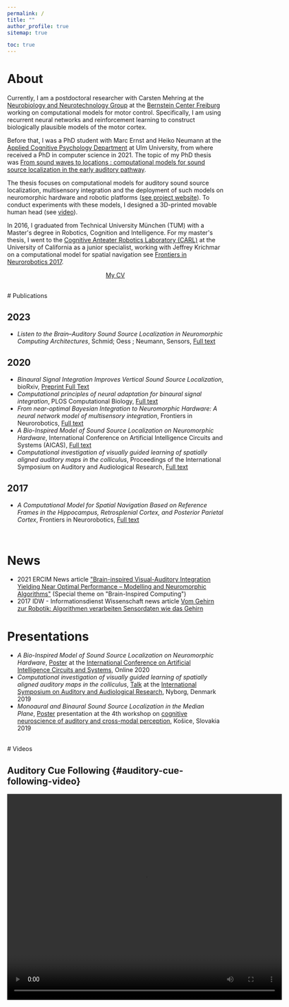 ```yaml
---
permalink: /
title: ""
author_profile: true
sitemap: true

toc: true
---
```



# About

Currently, I am a postdoctoral researcher with Carsten Mehring at the [Neurobiology and Neurotechnology Group](https://www.brain.uni-freiburg.de/) at the [Bernstein Center Freiburg](https://www.bcf.uni-freiburg.de/) working on computational models for motor control. Specifically, I am using recurrent neural networks and reinforcement learning to construct biologically plausible models of the motor cortex.


Before that, I was a PhD student with Marc Ernst and Heiko Neumann at the [Applied Cognitive Psychology Department](https://www.uni-ulm.de/en/in/psy-acog/) at Ulm University, from where received a PhD in computer science in 2021. 
The topic of my PhD thesis was [From sound waves to locations : computational models for sound source localization in the early auditory pathway](https://oparu.uni-ulm.de/xmlui/handle/123456789/39600). 

The thesis focuses on computational models for auditory sound source localization, multisensory integration and the deployment of such models on neuromorphic hardware and robotic platforms ([see project website](https://www.uni-ulm.de/in/neuroinformatik/forschung/schwerpunkte/va-morph/)). To conduct experiments with these models, I designed a 3D-printed movable human head (see [video](#auditory-cue-following-video)).

In 2016, I graduated from Technical University München (TUM) with a Master's degree in Robotics, Cognition and Intelligence. For my master's thesis, I went to the [Cognitive Anteater Robotics Laboratory (CARL)](http://www.socsci.uci.edu/~jkrichma/CARL/index.html) at the University of California as a junior specialist, working with Jeffrey Krichmar on a computational model for spatial navigation see [Frontiers in Neurorobotics 2017](https://www.frontiersin.org/articles/10.3389/fnbot.2017.00004/full).




<p align="center"> <a href="/assets/cv_oess.pdf">My CV</a> </p>

<br>
# Publications

## 2023
* _Listen to the Brain–Auditory Sound Source Localization in Neuromorphic Computing Architectures_, Schmid; Oess ; Neumann, Sensors, [Full text](https://www.mdpi.com/1424-8220/23/9/4451)

## 2020
* _Binaural Signal Integration Improves Vertical Sound Source Localization_, bioRxiv, [Preprint Full Text](https://doi.org/10.1101/2020.09.10.291468)
* _Computational principles of neural adaptation for binaural signal integration_, PLOS Computational Biology, [Full text](https://doi.org/10.1371/journal.pcbi.1008020)
* _From near-optimal Bayesian Integration to Neuromorphic Hardware: A neural network model of multisensory integration_, Frontiers in Neurorobotics, [Full text](https://doi.org/10.3389/fnbot.2020.00029)
* _A Bio-Inspired Model of Sound Source Localization on Neuromorphic Hardware_, International Conference on Artificial Intelligence Circuits and Systems (AICAS), [Full text](https://www.informatik.uni-ulm.de/ni/mitarbeiter/HNeumann/publicationsYear/PDFs/CONFERENCES/IEEE-AICAS20-OessEtAl-soundSourceLocalizationNeuromorphicTrueNorth.pdf)
* _Computational investigation of visually guided learning of spatially aligned auditory maps in the colliculus_,  Proceedings of the International Symposium on Auditory and Audiological Research, [Full text](https://proceedings.isaar.eu/index.php/isaarproc/article/view/2019-18)

## 2017
* _A Computational Model for Spatial Navigation Based on Reference Frames in the Hippocampus, Retrosplenial Cortex, and Posterior Parietal Cortex_, Frontiers in Neurorobotics, [Full text](https://www.frontiersin.org/articles/10.3389/fnbot.2017.00004/full)

<br>

# News

* 2021 ERCIM News article ["Brain-inspired Visual-Auditory Integration Yielding Near Optimal Performance – Modelling and Neuromorphic Algorithms"](https://ercim-news.ercim.eu/en125/special/brain-inspired-visual-auditory-integration-yielding-near-optimal-performance-modelling-and-neuromorphic-algorithms) (Special theme on "Brain-Inspired Computing")
* 2017 IDW - Informationsdienst Wissenschaft news article [Vom Gehirn zur Robotik: Algorithmen verarbeiten Sensordaten wie das Gehirn](https://idw-online.de/en/news681636)


# Presentations

* _A Bio-Inspired Model of Sound Source Localization on Neuromorphic Hardware_, [Poster](/assets/poster_aicas_2020.pdf) at the [International Conference on Artificial Intelligence Circuits and Systems](https://www.aicas2020.eu/), Online 2020
* _Computational investigation of visually guided learning of spatially aligned auditory maps in the colliculus_, [Talk](/assets/presentation_isaar.pdf) at the [International Symposium on Auditory and Audiological Research](http://www.isaar.eu/), Nyborg, Denmark 2019
* _Monoaural and Binaural Sound Source Localization in the Median Plane_, [Poster](/assets/poster_kosice.pdf) presentation at the 4th workshop on [cognitive neuroscience of auditory and cross-modal perception](https://pcl.upjs.sk/workshop2019/), Košice, Slovakia 2019


<br>
# Videos

## Auditory Cue Following {#auditory-cue-following-video}

<video src="https://www.uni-ulm.de/fileadmin/website_uni_ulm/iui.inst.160/Psychologie/Applied_Cognitive_Psychology/Filme/VA-Morph.mp4" width="640" height="480" controls preload></video>
